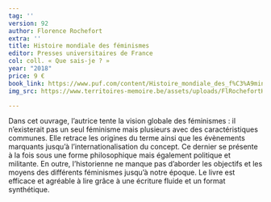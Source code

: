 ```yaml
---
tag: ''
version: 92
author: Florence Rochefort
extra: ''
title: Histoire mondiale des féminismes
editor: Presses universitaires de France
col: coll. « Que sais-je ? »
year: "2018"
price: 9 €
book_link: https://www.puf.com/content/Histoire_mondiale_des_f%C3%A9minismes
img_src: https://www.territoires-memoire.be/assets/uploads/FlRochefortHistoiremondialefeminismes.jpg

---
```

Dans cet ouvrage, l’autrice tente la vision globale des féminismes : il n’existerait pas un seul féminisme mais plusieurs avec des caractéristiques communes. Elle retrace les origines du terme ainsi que les évènements marquants jusqu’à l’internationalisation du concept. Ce dernier se présente à la fois sous une forme philosophique mais également politique et militante. En outre, l’historienne ne manque pas d’aborder les objectifs et les moyens des différents féminismes jusqu’à notre époque. Le livre est efficace et agréable à lire grâce à une écriture fluide et un format synthétique.